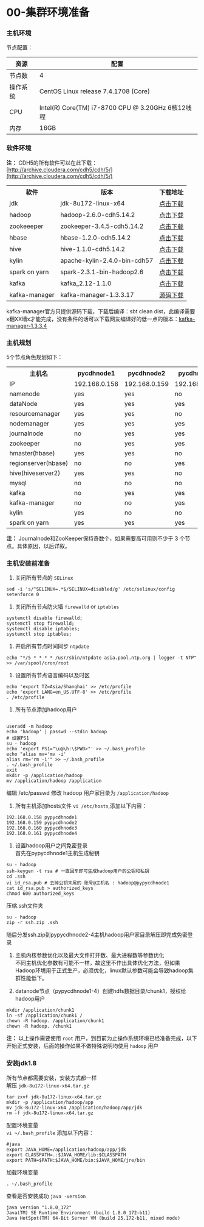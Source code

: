 # 00-集群环境准备

### 主机环境

节点配置：

| 资源   | 配置                                             |
| ---- | ---------------------------------------------- |
| 节点数  | 4                                              |
| 操作系统 | CentOS Linux release 7.4.1708 (Core)           |
| CPU  | Intel(R) Core(TM) i7-8700 CPU @ 3.20GHz 6核12线程 |
| 内存   | 16GB                                           |

### 软件环境

**注：** CDH5的所有软件可以在此下载：[http://archive.cloudera.com/cdh5/cdh/5/](http://archive.cloudera.com/cdh5/cdh/5/)

<table><colgroup><col><col><col></colgroup><tbody><tr><th>软件</th><th>版本</th><th>下载地址</th></tr><tr><td>jdk</td><td>jdk-8u172-linux-x64</td><td><a rel="nofollow" href="http://download.oracle.com/otn-pub/java/jdk/8u172-b11/a58eab1ec242421181065cdc37240b08/jdk-8u172-linux-x64.tar.gz">点击下载</a></td></tr><tr><td>hadoop</td><td>hadoop-2.6.0-cdh5.14.2</td><td><a rel="nofollow" href="http://archive.cloudera.com/cdh5/cdh/5/hadoop-2.6.0-cdh5.14.2.tar.gz">点击下载</a></td></tr><tr><td>zookeeeper</td><td>zookeeper-3.4.5-cdh5.14.2</td><td><a rel="nofollow" href="http://archive.cloudera.com/cdh5/cdh/5/zookeeper-3.4.5-cdh5.14.2.tar.gz">点击下载</a></td></tr><tr><td>hbase</td><td>hbase-1.2.0-cdh5.14.2</td><td><a rel="nofollow" href="http://archive.cloudera.com/cdh5/cdh/5/hbase-1.2.0-cdh5.14.2.tar.gz">点击下载</a></td></tr><tr><td>hive</td><td>hive-1.1.0-cdh5.14.2</td><td><a rel="nofollow" href="http://archive.cloudera.com/cdh5/cdh/5/hive-1.1.0-cdh5.14.2.tar.gz">点击下载</a></td></tr><tr><td>kylin</td><td>apache-kylin-2.4.0-bin-cdh57</td><td><a rel="nofollow" href="http://mirrors.hust.edu.cn/apache/kylin/apache-kylin-2.4.0/apache-kylin-2.4.0-bin-cdh57.tar.gz">点击下载</a></td></tr><tr><td>spark on yarn</td><td>spark-2.3.1-bin-hadoop2.6</td><td><a rel="nofollow" href="https://archive.apache.org/dist/spark/spark-2.3.1/spark-2.3.1-bin-hadoop2.6.tgz">点击下载</a></td></tr><tr><td>kafka</td><td>kafka_2.12-1.1.0</td><td><a rel="nofollow" href="http://mirrors.hust.edu.cn/apache/kafka/1.1.0/kafka_2.12-1.1.0.tgz">点击下载</a></td></tr><tr><td>kafka-manager</td><td>kafka-manager-1.3.3.17</td><td><a rel="nofollow" href="https://github.com/yahoo/kafka-manager/archive/1.3.3.17.tar.gz">源码下载</a></td></tr></tbody></table>

kafka-manager官方只提供源码下载，下载后编译：sbt clean dist，此编译需要x翻XX墙x才能完成，没有条件的话可以下载网友编译好的低一点的版本：[kafka-manager-1.3.3.4](https://pan.baidu.com/s/1miDMuyG)

### 主机规划

5个节点角色规划如下：

<table><colgroup><col><col><col><col><col></colgroup><tbody><tr><th>主机名</th><th>pycdhnode1</th><th>pycdhnode2</th><th>pycdhnode3</th><th>pycdhnode4</th></tr><tr><td>IP</td><td>192.168.0.158</td><td>192.168.0.159</td><td>192.168.0.160</td><td>192.168.0.161</td></tr><tr><td>namenode</td><td>yes</td><td>yes</td><td>no</td><td>no</td></tr><tr><td>dataNode</td><td>yes</td><td>yes</td><td>yes</td><td>yes</td></tr><tr><td>resourcemanager</td><td>yes</td><td>yes</td><td>no</td><td>no</td></tr><tr><td>nodemanager</td><td>yes</td><td>yes</td><td>yes</td><td>yes</td></tr><tr><td>journalnode</td><td>no</td><td>yes</td><td>yes</td><td>yes</td></tr><tr><td>zookeeper</td><td>no</td><td>yes</td><td>yes</td><td>yes</td></tr><tr><td>hmaster(hbase)</td><td>yes</td><td>yes</td><td>no</td><td>no</td></tr><tr><td>regionserver(hbase)</td><td>no</td><td>no</td><td>yes</td><td>yes</td></tr><tr><td>hive(hiveserver2)</td><td>yes</td><td>yes</td><td>no</td><td>no</td></tr><tr><td>mysql</td><td>no</td><td>no</td><td>no</td><td>yes</td></tr><tr><td>kafka</td><td>no</td><td>yes</td><td>yes</td><td>yes</td></tr><tr><td>kafka-manager</td><td>no</td><td>no</td><td>yes</td><td>no</td></tr><tr><td>kylin</td><td>yes</td><td>no</td><td>no</td><td>no</td></tr><tr><td>spark on yarn</td><td>yes</td><td>yes</td><td>yes</td><td>yes</td></tr></tbody></table>

**注：** Journalnode和ZooKeeper保持奇数个，如果需要高可用则不少于 3 个节点。具体原因，以后详叙。

### 主机安装前准备

1. 关闭所有节点的 `SELinux`

```
sed -i 's/^SELINUX=.*$/SELINUX=disabled/g' /etc/selinux/config
setenforce 0
```

1. 关闭所有节点防火墙 `firewalld` or `iptables`  

```
systemctl disable firewalld;
systemctl stop firewalld;
systemctl disable iptables;
systemctl stop iptables;
```

1. 开启所有节点时间同步 `ntpdate`

```
echo "*/5 * * * * /usr/sbin/ntpdate asia.pool.ntp.org | logger -t NTP" >> /var/spool/cron/root
```

1. 设置所有节点语言编码以及时区

```
echo 'export TZ=Asia/Shanghai' >> /etc/profile
echo 'export LANG=en_US.UTF-8' >> /etc/profile
. /etc/profile
```

1. 所有节点添加hadoop用户

```

useradd -m hadoop
echo 'hadoop' | passwd --stdin hadoop
# 设置PS1
su - hadoop
echo 'export PS1="\u@\h:\$PWD>"' >> ~/.bash_profile
echo "alias mv='mv -i'
alias rm='rm -i'" >> ~/.bash_profile
. ~/.bash_profile
exit
mkdir -p /application/hadoop
mv /application/hadoop /application
```

编辑 /etc/passwd 修改 hadoop 用户家目录为 `/application/hadoop`

1. 所有主机添加hosts文件 `vi /etc/hosts`,添加以下内容：

```
192.168.0.158 pypycdhnode1
192.168.0.159 pypycdhnode2
192.168.0.160 pypycdhnode3
192.168.0.161 pypycdhnode4
```

1. 设置hadoop用户之间免密登录   
   首先在pypycdhnode1主机生成秘钥

```
su - hadoop
ssh-keygen -t rsa # 一直回车即可生成hadoop用户的公钥和私钥
cd .ssh
vi id_rsa.pub # 去掉公钥末尾的 账号@主机名 : hadoop@pypycdhnode1
cat id_rsa.pub > authorized_keys
chmod 600 authorized_keys
```

压缩.ssh文件夹

```
su - hadoop
zip -r ssh.zip .ssh
```

随后分发ssh.zip到pypycdhnode2-4主机hadoop用户家目录解压即完成免密登录

1. 主机内核参数优化以及最大文件打开数、最大进程数等参数优化   
   不同主机优化参数有可能不一样，故这里不作出具体优化方法，但如果Hadoop环境用于正式生产，必须优化，linux默认参数可能会导致hadoop集群性能低下。   

2. datanode节点（pypycdhnode1-4）创建hdfs数据目录/chunk1，授权给hadoop用户

```
mkdir /application/chunk1
ln -sf /application/chunk1 /
chown -R hadoop. /application/chunk1
chown -R hadoop. /chunk1
```

**注：** 以上操作需要使用 `root` 用户，到目前为止操作系统环境已经准备完成，以下开始正式安装，后面的操作如果不做特殊说明均使用 `hadoop` 用户

### 安装jdk1.8

所有节点都需要安装，安装方式都一样   
解压 `jdk-8u172-linux-x64.tar.gz`

```
tar zxvf jdk-8u172-linux-x64.tar.gz
mkdir -p /application/hadoop/app
mv jdk-8u172-linux-x64 /application/hadoop/app/jdk
rm -f jdk-8u172-linux-x64.tar.gz
```

配置环境变量   
`vi ~/.bash_profile` 添加以下内容：

```
#java
export JAVA_HOME=/application/hadoop/app/jdk
export CLASSPATH=.:$JAVA_HOME/lib:$CLASSPATH
export PATH=$PATH:$JAVA_HOME/bin:$JAVA_HOME/jre/bin
```

加载环境变量

```
. ~/.bash_profile
```

查看是否安装成功 `java -version`

```
java version "1.8.0_172"
Java(TM) SE Runtime Environment (build 1.8.0_172-b11)
Java HotSpot(TM) 64-Bit Server VM (build 25.172-b11, mixed mode)
```
